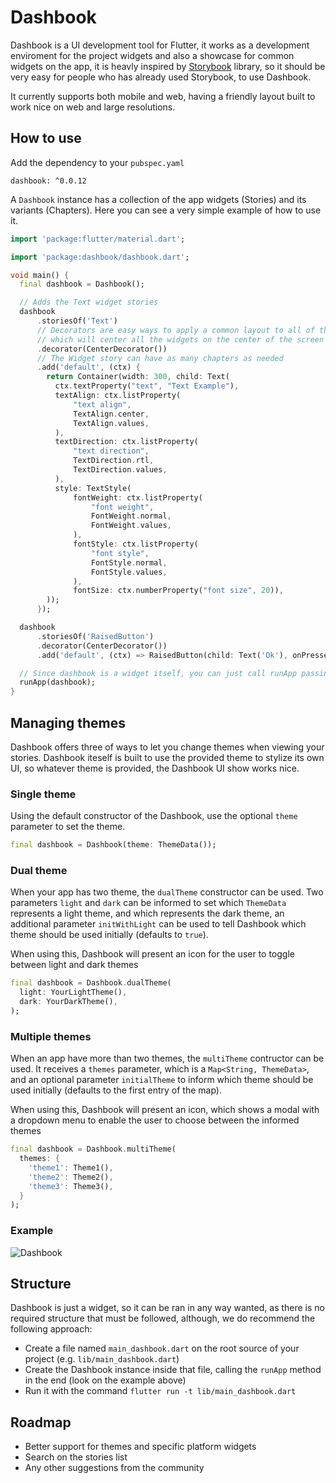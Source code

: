 # Dashbook

Dashbook is a UI development tool for Flutter, it works as a development enviroment for the project widgets and also a showcase for common widgets on the app, it is heavly inspired by [Storybook](https://storybook.js.org/) library, so it should be very easy for people who has already used Storybook, to use Dashbook.

It currently supports both mobile and web, having a friendly layout built to work nice on web and large resolutions.

## How to use

Add the dependency to your `pubspec.yaml`


```
dashbook: ^0.0.12
```

A `Dashbook` instance has a collection of the app widgets (Stories) and its variants (Chapters). Here you can see a very simple example of how to use it.

```dart
import 'package:flutter/material.dart';

import 'package:dashbook/dashbook.dart';

void main() {
  final dashbook = Dashbook();

  // Adds the Text widget stories
  dashbook
      .storiesOf('Text')
      // Decorators are easy ways to apply a common layout to all of the story chapters, here are using onde of Dashbook's decorators,
      // which will center all the widgets on the center of the screen
      .decorator(CenterDecorator())
      // The Widget story can have as many chapters as needed
      .add('default', (ctx) {
        return Container(width: 300, child: Text(
          ctx.textProperty("text", "Text Example"),
          textAlign: ctx.listProperty(
              "text align",
              TextAlign.center,
              TextAlign.values,
          ),
          textDirection: ctx.listProperty(
              "text direction",
              TextDirection.rtl,
              TextDirection.values,
          ),
          style: TextStyle(
              fontWeight: ctx.listProperty(
                  "font weight",
                  FontWeight.normal,
                  FontWeight.values,
              ),
              fontStyle: ctx.listProperty(
                  "font style",
                  FontStyle.normal,
                  FontStyle.values,
              ),
              fontSize: ctx.numberProperty("font size", 20)),
        ));
      });

  dashbook
      .storiesOf('RaisedButton')
      .decorator(CenterDecorator())
      .add('default', (ctx) => RaisedButton(child: Text('Ok'), onPressed: () {}));

  // Since dashbook is a widget itself, you can just call runApp passing it as a parameter
  runApp(dashbook);
}
```

## Managing themes

Dashbook offers three of ways to let you change themes when viewing your stories. Dashbook iteself is built to use the provided theme to stylize its own UI, so whatever theme is provided, the Dashbook UI show works nice.

### Single theme

Using the default constructor of the Dashbook, use the optional `theme` parameter to set the theme.

```dart
final dashbook = Dashbook(theme: ThemeData());
```

### Dual theme

When your app has two theme, the `dualTheme` constructor can be used. Two parameters `light` and `dark` can be informed to set which `ThemeData` represents a light theme, and which represents the dark theme, an additional parameter `initWithLight` can be used to tell Dashbook which theme should be used initially (defaults to `true`).

When using this, Dashbook will present an icon for the user to toggle between light and dark themes

```dart
final dashbook = Dashbook.dualTheme(
  light: YourLightTheme(),
  dark: YourDarkTheme(),
);
```

### Multiple themes

When an app have more than two themes, the `multiTheme` contructor can be used. It receives a `themes` parameter, which is a `Map<String, ThemeData>`, and an optional parameter `initialTheme` to inform which theme should be used initially (defaults to the first entry of the map).

When using this, Dashbook will present an icon, which shows a modal with a dropdown menu to enable the user to choose between the informed themes

```dart
final dashbook = Dashbook.multiTheme(
  themes: {
    'theme1': Theme1(),
    'theme2': Theme2(),
    'theme3': Theme3(),
  }
);
```

### Example
![Dashbook](https://user-images.githubusercontent.com/835641/108122582-44122a80-7083-11eb-866c-82aa49528cf5.gif)

## Structure

Dashbook is just a widget, so it can be ran in any way wanted, as there is no required structure that must be followed, although, we do recommend the following approach:

 - Create a file named `main_dashbook.dart` on the root source of your project (e.g. `lib/main_dashbook.dart`)
 - Create the Dashbook instance inside that file, calling the `runApp` method in the end (look on the example above)
 - Run it with the command `flutter run -t lib/main_dashbook.dart`

## Roadmap
 - Better support for themes and specific platform widgets
 - Search on the stories list
 - Any other suggestions from the community
